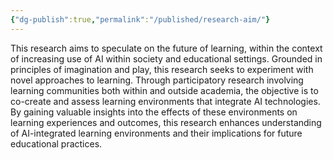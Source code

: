 ```yaml
---
{"dg-publish":true,"permalink":"/published/research-aim/"}
---
```


This research aims to speculate on the future of learning, within the context of increasing use of AI within society and educational settings. Grounded in principles of imagination and play, this research seeks to experiment with novel approaches to learning. Through participatory research involving learning communities both within and outside academia, the objective is to co-create and assess learning environments that integrate AI technologies. By gaining valuable insights into the effects of these environments on learning experiences and outcomes, this research enhances understanding of AI-integrated learning environments and their implications for future educational practices.